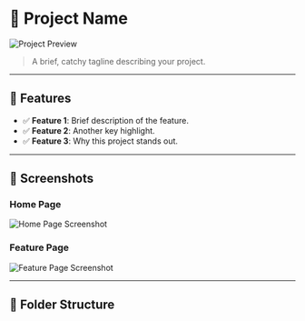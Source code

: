 # 🚀 Project Name

![Project Preview](https://via.placeholder.com/1000x300.png?text=Project+Banner)  
> A brief, catchy tagline describing your project.

---

## 🌟 Features  
- ✅ **Feature 1**: Brief description of the feature.  
- ✅ **Feature 2**: Another key highlight.  
- ✅ **Feature 3**: Why this project stands out.

---

## 📸 Screenshots  

### Home Page  
![Home Page Screenshot](https://via.placeholder.com/800x400.png?text=Home+Page)  

### Feature Page  
![Feature Page Screenshot](https://via.placeholder.com/800x400.png?text=Feature+Page)

---

## 📂 Folder Structure  
